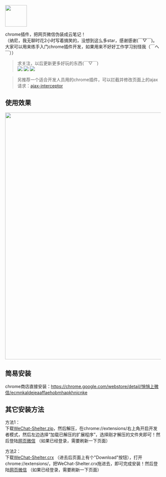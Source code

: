 <img src="https://raw.githubusercontent.com/YGYOOO/WeChat-Shelter/master/project/images/128.png" width="70">    

chrome插件，把网页微信伪装成云笔记！   
（纳尼，我无聊时花2小时写着搞笑的，没想到这么多star，感谢感谢(￣▽￣)。大家可以用来练手入门chrome插件开发，如果用来不好好工作学习别怪我（￣へ￣）） 
       
      
>求关注，以后更新更多好玩的东西(￣▽￣)    
[![](https://img.shields.io/github/followers/YGYOOO.svg?label=Follow&style=social)](https://github.com/YGYOOO)
[![](https://img.shields.io/badge/Follow%20@卧槽竟然是YGY的微博--brightgreen.svg?logo=Sina%20Weibo&style=social)](https://weibo.com/u/5352731024)
[![](https://img.shields.io/badge/Follow%20@YGYOOO--brightgreen.svg?logo=Twitter&style=social)](https://twitter.com/YGYOOO)     
     
> 另推荐一个适合开发人员用的chrome插件，可以拦截并修改页面上的ajax请求：[ajax-interceptor](https://github.com/YGYOOO/ajax-interceptor)   

## 使用效果
<img src="https://raw.githubusercontent.com/YGYOOO/WeChat-Shelter/master/imgs/示例.jpg" width="800"> 


## 简易安装
chrome商店直接安装：https://chrome.google.com/webstore/detail/悄悄上微信/ecmnkaldejeaaffaehobmhapkhnicnke


## 其它安装方法
方法1：   
下载[WeChat-Shelter.zip](https://github.com/YGYOOO/WeChat-Shelter/blob/master/WeChat-Shelter.zip)，然后解压，在chrome://extensions/右上角开启开发者模式，然后左边选择“加载已解压的扩展程序”，选择刚才解压的文件夹即可！然后登陆[网页微信](https://wx2.qq.com) （如果已经登录，需要刷新一下页面）

方法2：   
下载[WeChat-Shelter.crx](https://github.com/YGYOOO/WeChat-Shelter/blob/master/WeChat-Shelter.crx) （进去后页面上有个"Download"按钮），打开chrome://extensions/，把WeChat-Shelter.crx拖进去，即可完成安装！然后登陆[网页微信](https://wx2.qq.com) （如果已经登录，需要刷新一下页面）
 
